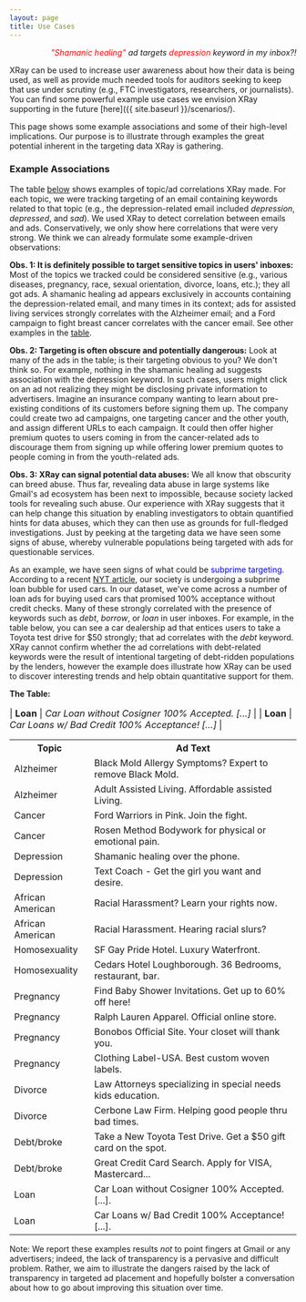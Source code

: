 ```yaml
---
layout: page
title: Use Cases
---
```


<p class = "message" align="right">
    <i><font color="red">"Shamanic healing"</font> ad targets
       <font color="red">depression</font> keyword in my inbox?!</i>
</p>

XRay can be used to increase user awareness about how their data is being used,
as well as provide much needed tools for auditors seeking to keep that use under
scrutiny (e.g., FTC investigators, researchers, or journalists).  You can find
some powerful example use cases we envision XRay supporting in the future
[here]({{ site.baseurl }}/scenarios/).

This page shows some example associations and some of their high-level implications.
Our purpose is to illustrate through examples the great potential inherent in the
targeting data XRay is gathering.


<h3 id="findings">Example Associations</h3>

The table [below](#table) shows examples of topic/ad correlations XRay
made.  For each topic, we were tracking targeting of an email containing
keywords related to that topic (e.g., the depression-related email
included *depression*, *depressed*, and *sad*).  We used XRay to
detect correlation between emails and ads. Conservatively, we only
show here correlations that were very strong.
We think we can already formulate some example-driven observations:

**Obs. 1: It is definitely possible to target sensitive topics in users' inboxes:**
Most of the topics we tracked could be considered sensitive (e.g., various
diseases, pregnancy, race, sexual orientation, divorce, loans, etc.); they all
got ads.  A shamanic healing ad appears exclusively in accounts containing the
depression-related email, and many times in its context; ads for assisted living
services strongly correlates with the Alzheimer email; and a Ford campaign to
fight breast cancer correlates with the cancer email.  See other examples in
the [table](#table).

**Obs. 2: Targeting is often obscure and potentially dangerous:**
Look at many of the ads in the table; is their targeting obvious to you?
We don't think so. For example, nothing in the shamanic healing ad suggests
association with the depression keyword. In such cases, users might click
on an ad not realizing they might be disclosing private information to
advertisers. Imagine an insurance company wanting to learn about pre-existing
conditions of its customers before signing them up. The company could create
two ad campaigns, one targeting cancer and the other youth, and assign
different URLs to each campaign. It could then offer higher premium
quotes to users coming  in from the cancer-related ads to discourage them from
signing up while offering lower premium quotes to people coming in from the
youth-related ads.

**Obs. 3: XRay can signal potential data abuses:**
We all know that obscurity can breed abuse.  Thus far, revealing data abuse
in large systems like Gmail's ad ecosystem has been next to impossible, because
society lacked tools for revealing such abuse.  Our experience with XRay
suggests that it can help change this situation by enabling investigators to
obtain quantified hints for data abuses, which they can then use as grounds
for full-fledged investigations.  Just by peeking at the targeting data we
have seen some signs of abuse, whereby vulnerable populations being targeted
with ads for questionable services.

As an example, we have seen signs of what could be <font color="blue">subprime
targeting</font>.  According to a recent
<a href="http://dealbook.nytimes.com/2014/07/19/in-a-subprime-bubble-for-used-cars-unfit-borrowers-pay-sky-high-rates/?_php=true&_type=blogs&_r=0" target="_top">NYT article</a>,
our society is undergoing a subprime loan bubble for used cars.
In our dataset, we've come across a number of loan ads for buying used
cars that promised 100% acceptance without credit checks. Many of these
strongly correlated with the presence of keywords such as *debt*, *borrow*, or
*loan* in user inboxes.  For example, in the table below, you can see a car
dealership ad that entices users to take a Toyota test drive for $50 strongly;
that ad correlates with the *debt* keyword.  XRay cannot confirm whether
the ad correlations with debt-related keywords were the result of intentional
targeting of debt-ridden populations by the lenders,
however the example does illustrate how XRay can be used to discover interesting
trends and help obtain quantitative support for them.

<a name="table"></a>**The Table:**

<font size="3.5pt">

| **Loan**            | *Car Loan without Cosigner 100% Accepted. [...]*                 |
| **Loan**            | *Car Loans w/ Bad Credit 100% Acceptance! [...]*                 |

<table style="width:100%">
  <tr>
    <th>Topic</th>
    <th>Ad Text</th> 
  </tr>
  <tr>
    <td>Alzheimer</td>
    <td>Black Mold Allergy Symptoms? Expert to remove Black Mold.</td> 
  </tr>
  <tr>
    <td>Alzheimer</td>
    <td>Adult Assisted Living. Affordable assisted Living.</td> 
  </tr>
  <tr>
    <td>Cancer</td>
    <td>Ford Warriors in Pink. Join the fight.</td> 
  </tr>
  <tr>
    <td>Cancer</td>
    <td>Rosen Method Bodywork for physical or emotional pain.</td> 
  </tr>
  <tr>
    <td>Depression</td>
    <td>Shamanic healing over the phone.</td> 
  </tr>
  <tr>
    <td>Depression</td>
    <td>Text Coach - Get the girl you want and desire.</td> 
  </tr>
  <tr>
    <td>African American</td>
    <td>Racial Harassment? Learn your rights now.</td> 
  </tr>
  <tr>
    <td>African American</td>
    <td>Racial Harassment. Hearing racial slurs?</td> 
  </tr>
  <tr>
    <td>Homosexuality</td>
    <td>SF Gay Pride Hotel. Luxury Waterfront.</td> 
  </tr>
  <tr>
    <td>Homosexuality</td>
    <td>Cedars Hotel Loughborough. 36 Bedrooms, restaurant, bar.</td> 
  </tr>
  <tr>
    <td>Pregnancy</td>
    <td>Find Baby Shower Invitations. Get up to 60% off here!</td> 
  </tr>
  <tr>
    <td>Pregnancy</td>
    <td>Ralph Lauren Apparel.  Official online store.</td> 
  </tr>
  <tr>
    <td>Pregnancy</td>
    <td>Bonobos Official Site. Your closet will thank you.</td> 
  </tr>
  <tr>
    <td>Pregnancy</td>
    <td>Clothing Label-USA. Best custom woven labels.</td> 
  </tr>
  <tr>
    <td>Divorce</td>
    <td>Law Attorneys specializing in special needs kids education.</td> 
  </tr>
  <tr>
    <td>Divorce</td>
    <td>Cerbone Law Firm. Helping good people thru bad times.</td> 
  </tr>
  <tr>
    <td>Debt/broke</td>
    <td>Take a New Toyota Test Drive. Get a $50 gift card on the spot.</td> 
  </tr>
  <tr>
    <td>Debt/broke</td>
    <td>Great Credit Card Search.  Apply for VISA, Mastercard...</td> 
  </tr>
  <tr>
    <td>Loan</td>
    <td>Car Loan without Cosigner 100% Accepted. [...].</td> 
  </tr>
  <tr>
    <td>Loan</td>
    <td>Car Loans w/ Bad Credit 100% Acceptance! [...].</td> 
  </tr>
</table>

</font>

Note: We report these examples results *not* to point fingers at Gmail
or any advertisers; indeed, the lack of transparency is a pervasive and
difficult problem.  Rather, we aim to illustrate the dangers raised
by the lack of transparency in targeted ad placement and hopefully bolster
a conversation about how to go about improving this situation over time.
